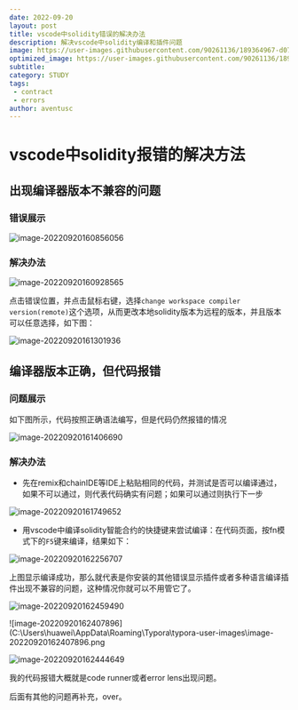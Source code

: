 ```yaml
---
date: 2022-09-20
layout: post
title: vscode中solidity错误的解决办法
description: 解决vscode中solidity编译和插件问题
image: https://user-images.githubusercontent.com/90261136/189364967-d07f4950-7e52-4145-a308-29c755b746c3.jpg
optimized_image: https://user-images.githubusercontent.com/90261136/189364967-d07f4950-7e52-4145-a308-29c755b746c3.jpg
subtitle:
category: STUDY
tags:
 - contract
 - errors
author: aventusc
---
```


# vscode中solidity报错的解决方法

## 出现编译器版本不兼容的问题

### 错误展示

![image-20220920160856056](C:\Users\huawei\AppData\Roaming\Typora\typora-user-images\image-20220920160856056.png)

### 解决办法

![image-20220920160928565](C:\Users\huawei\AppData\Roaming\Typora\typora-user-images\image-20220920160928565.png)

点击错误位置，并点击鼠标右键，选择`change workspace compiler version(remote)`这个选项，从而更改本地solidity版本为远程的版本，并且版本可以任意选择，如下图：

![image-20220920161301936](C:\Users\huawei\AppData\Roaming\Typora\typora-user-images\image-20220920161301936.png)

## 编译器版本正确，但代码报错

### 问题展示

如下图所示，代码按照正确语法编写，但是代码仍然报错的情况

![image-20220920161406690](C:\Users\huawei\AppData\Roaming\Typora\typora-user-images\image-20220920161406690.png)

### 解决办法

- 先在remix和chainIDE等IDE上粘贴相同的代码，并测试是否可以编译通过，如果不可以通过，则代表代码确实有问题；如果可以通过则执行下一步

![image-20220920161749652](C:\Users\huawei\AppData\Roaming\Typora\typora-user-images\image-20220920161749652.png)

- 用vscode中编译solidity智能合约的快捷键来尝试编译：在代码页面，按fn模式下的`F5`键来编译，结果如下：

![image-20220920162256707](C:\Users\huawei\AppData\Roaming\Typora\typora-user-images\image-20220920162256707.png)

上图显示编译成功，那么就代表是你安装的其他错误显示插件或者多种语言编译插件出现不兼容的问题，这种情况你就可以不用管它了。

![image-20220920162459490](C:\Users\huawei\AppData\Roaming\Typora\typora-user-images\image-20220920162459490.png)

![image-20220920162407896](C:\Users\huawei\AppData\Roaming\Typora\typora-user-images\image-20220920162407896.png



![image-20220920162444649](C:\Users\huawei\AppData\Roaming\Typora\typora-user-images\image-20220920162444649.png)

我的代码报错大概就是code runner或者error lens出现问题。

后面有其他的问题再补充，over。





